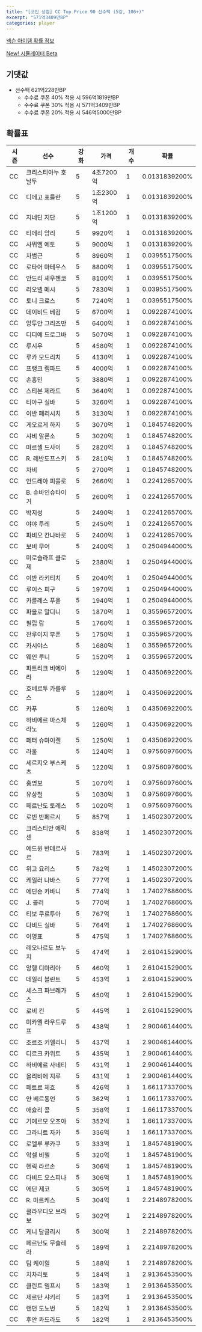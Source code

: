 ```yaml
---
title: "[코인 상점] CC Top Price 90 선수팩 (5강, 106+)"
excerpt: "571억3409만BP"
categories: player
---
```

[넥슨 아이템 확률 정보](http://iteminfo.nexon.com/probability/fco?sn=7597)

[New! 시뮬레이터 Beta](/simulator/7597)
## 기댓값
- 선수팩 621억228만BP
  - 수수료 쿠폰 40% 적용 시 596억1819만BP
  - 수수료 쿠폰 30% 적용 시 571억3409만BP
  - 수수료 쿠폰 20% 적용 시 546억5000만BP


## 확률표

|시즌|선수|강화|가격|개수|확률|
|---|---|---|---|---|---|
|CC|크리스티아누 호날두|5|4조7200억|1|0.0131839200%|
|CC|디에고 포를란|5|1조2300억|1|0.0131839200%|
|CC|지네딘 지단|5|1조1200억|1|0.0131839200%|
|CC|티에리 앙리|5|9920억|1|0.0131839200%|
|CC|사뮈엘 에토|5|9000억|1|0.0131839200%|
|CC|차범근|5|8960억|1|0.0395517500%|
|CC|로타어 마테우스|5|8800억|1|0.0395517500%|
|CC|안드리 셰우첸코|5|8100억|1|0.0395517500%|
|CC|리오넬 메시|5|7830억|1|0.0395517500%|
|CC|토니 크로스|5|7240억|1|0.0395517500%|
|CC|데이비드 베컴|5|6700억|1|0.0922874100%|
|CC|앙투안 그리즈만|5|6400억|1|0.0922874100%|
|CC|디디에 드로그바|5|5070억|1|0.0922874100%|
|CC|루시우|5|4580억|1|0.0922874100%|
|CC|루카 모드리치|5|4130억|1|0.0922874100%|
|CC|프랭크 램파드|5|4000억|1|0.0922874100%|
|CC|손흥민|5|3880억|1|0.0922874100%|
|CC|스티븐 제라드|5|3640억|1|0.0922874100%|
|CC|티아구 실바|5|3260억|1|0.0922874100%|
|CC|이반 페리시치|5|3130억|1|0.0922874100%|
|CC|게오르게 하지|5|3070억|1|0.1845748200%|
|CC|샤비 알론소|5|3020억|1|0.1845748200%|
|CC|마르셀 드사이|5|2820억|1|0.1845748200%|
|CC|R. 레반도프스키|5|2810억|1|0.1845748200%|
|CC|차비|5|2700억|1|0.1845748200%|
|CC|안드레아 피를로|5|2660억|1|0.2241265700%|
|CC|B. 슈바인슈타이거|5|2600억|1|0.2241265700%|
|CC|박지성|5|2490억|1|0.2241265700%|
|CC|야야 투레|5|2450억|1|0.2241265700%|
|CC|파비오 칸나바로|5|2400억|1|0.2241265700%|
|CC|보비 무어|5|2400억|1|0.2504944000%|
|CC|미로슬라프 클로제|5|2380억|1|0.2504944000%|
|CC|이반 라키티치|5|2040억|1|0.2504944000%|
|CC|루이스 피구|5|1970억|1|0.2504944000%|
|CC|카를레스 푸욜|5|1940억|1|0.2504944000%|
|CC|파올로 말디니|5|1870억|1|0.3559657200%|
|CC|필립 람|5|1760억|1|0.3559657200%|
|CC|잔루이지 부폰|5|1750억|1|0.3559657200%|
|CC|카시야스|5|1680억|1|0.3559657200%|
|CC|웨인 루니|5|1520억|1|0.3559657200%|
|CC|파트리크 비에이라|5|1290억|1|0.4350692200%|
|CC|호베르투 카를루스|5|1280억|1|0.4350692200%|
|CC|카푸|5|1260억|1|0.4350692200%|
|CC|하비에르 마스체라노|5|1260억|1|0.4350692200%|
|CC|페터 슈마이켈|5|1250억|1|0.4350692200%|
|CC|라울|5|1240억|1|0.9756097600%|
|CC|세르지오 부스케츠|5|1220억|1|0.9756097600%|
|CC|홍명보|5|1070억|1|0.9756097600%|
|CC|유상철|5|1030억|1|0.9756097600%|
|CC|페르난도 토레스|5|1020억|1|0.9756097600%|
|CC|로빈 반페르시|5|857억|1|1.4502307200%|
|CC|크리스티안 에릭센|5|838억|1|1.4502307200%|
|CC|에드윈 반데르사르|5|783억|1|1.4502307200%|
|CC|위고 요리스|5|782억|1|1.4502307200%|
|CC|케일러 나바스|5|777억|1|1.4502307200%|
|CC|에딘손 카바니|5|774억|1|1.7402768600%|
|CC|J. 콜러|5|770억|1|1.7402768600%|
|CC|티보 쿠르투아|5|767억|1|1.7402768600%|
|CC|다비드 실바|5|764억|1|1.7402768600%|
|CC|이영표|5|475억|1|1.7402768600%|
|CC|레오나르도 보누치|5|474억|1|2.6104152900%|
|CC|앙헬 디마리아|5|460억|1|2.6104152900%|
|CC|데일리 블린트|5|453억|1|2.6104152900%|
|CC|세스크 파브레가스|5|450억|1|2.6104152900%|
|CC|로비 킨|5|445억|1|2.6104152900%|
|CC|미카엘 라우드루프|5|438억|1|2.9004614400%|
|CC|조르조 키엘리니|5|437억|1|2.9004614400%|
|CC|디르크 카위트|5|435억|1|2.9004614400%|
|CC|하비에르 사네티|5|431억|1|2.9004614400%|
|CC|올리비에 지루|5|431억|1|2.9004614400%|
|CC|페트르 체흐|5|426억|1|1.6611733700%|
|CC|얀 베르통언|5|362억|1|1.6611733700%|
|CC|애슐리 콜|5|358억|1|1.6611733700%|
|CC|기예르모 오초아|5|352억|1|1.6611733700%|
|CC|그라니트 자카|5|336억|1|1.6611733700%|
|CC|로멜루 루카쿠|5|333억|1|1.8457481900%|
|CC|악셀 비첼|5|320억|1|1.8457481900%|
|CC|헨릭 라르손|5|306억|1|1.8457481900%|
|CC|다비드 오스피나|5|306억|1|1.8457481900%|
|CC|에딘 제코|5|305억|1|1.8457481900%|
|CC|R. 마르케스|5|304억|1|2.2148978200%|
|CC|클라우디오 브라보|5|302억|1|2.2148978200%|
|CC|케니 달글리시|5|300억|1|2.2148978200%|
|CC|페르난도 무슬레라|5|189억|1|2.2148978200%|
|CC|팀 케이힐|5|188억|1|2.2148978200%|
|CC|치차리토|5|184억|1|2.9136453500%|
|CC|클린트 뎀프시|5|183억|1|2.9136453500%|
|CC|제르단 샤키리|5|183억|1|2.9136453500%|
|CC|랜던 도노번|5|182억|1|2.9136453500%|
|CC|후안 콰드라도|5|182억|1|2.9136453500%|
